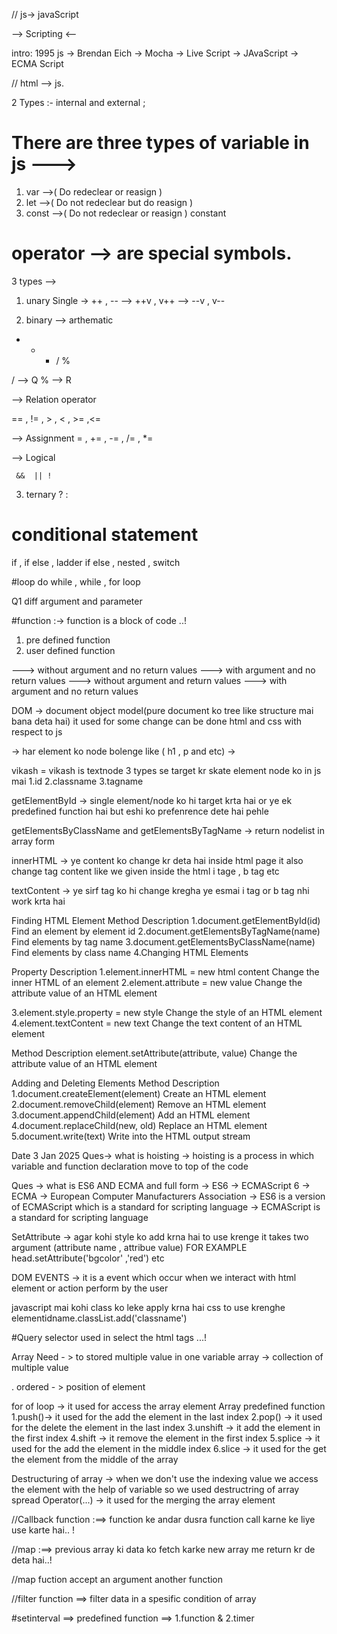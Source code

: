 // js-> javaScript

--> Scripting <-- 

intro:
1995 js -> Brendan Eich
-> Mocha 
-> Live Script 
-> JAvaScript
-> ECMA Script

// html --> js.

  2 Types :- internal and external ;

 # There are three types of variable in js --->
  1. var -->( Do redeclear or reasign )
  2. let  -->( Do not redeclear but do reasign )
  3. const -->( Do not  redeclear or reasign ) constant 

  # operator --> are special symbols.

  3 types --> 
  1. unary 
          Single -> ++ , -- 
          --> ++v , v++ 
          --> --v , v--

 2. binary 
   --> arthematic 
   + - * / % 

   / --> Q
   % --> R

   --> Relation operator 

   == , != , > , < , >= ,<=

   --> Assignment 
   = , += , -= , /= , *= 

   --> Logical 

     &&  || ! 

3. ternary 
  ? : 

  # conditional statement 
  if , if else , ladder if else  , nested , switch
  

  #loop
  do while , while , for loop 

  Q1 diff argument and parameter 

  #function :-> function is a block of code ..!
1. pre defined function 
2. user defined function 
 
 ---> without argument and no return values 
---> with argument and no return values 
---> without argument and  return values 
---> with argument and no return values 

DOM -> document object model(pure document ko tree like structure mai bana deta hai)
it used for some change can be done html and css with respect to js

-> har element ko node bolenge like ( h1 , p and etc) ->

vikash 
= vikash is textnode
3 types se target kr skate element node ko in js mai
1.id 2.classname 3.tagname

getElementById -> single element/node ko hi target krta hai or ye ek predefined function hai but eshi ko prefenrence dete hai pehle

getElementsByClassName and getElementsByTagName -> return nodelist in array form

innerHTML -> ye content ko change kr deta hai inside html page it also change tag content like we given inside the html i tage , b tag etc

textContent -> ye sirf tag ko hi change kregha ye esmai i tag or b tag nhi work krta hai

Finding HTML Element
Method Description
1.document.getElementById(id) Find an element by element id 2.document.getElementsByTagName(name) Find elements by tag name 3.document.getElementsByClassName(name) Find elements by class name 4.Changing HTML Elements

Property Description
1.element.innerHTML = new html content Change the inner HTML of an element 2.element.attribute = new value Change the attribute value of an HTML element

3.element.style.property = new style Change the style of an HTML element 4.element.textContent = new text Change the text content of an HTML element

Method Description
element.setAttribute(attribute, value) Change the attribute value of an HTML element

Adding and Deleting Elements
Method Description
1.document.createElement(element) Create an HTML element 2.document.removeChild(element) Remove an HTML element 3.document.appendChild(element) Add an HTML element 4.document.replaceChild(new, old) Replace an HTML element 5.document.write(text) Write into the HTML output stream

Date 3 Jan 2025
Ques-> what is hoisting -> hoisting is a process in which variable and function declaration move to top of the code

Ques -> what is ES6 AND ECMA and full form -> ES6 -> ECMAScript 6 -> ECMA -> European Computer Manufacturers Association -> ES6 is a version of ECMAScript which is a standard for scripting language -> ECMAScript is a standard for scripting language

SetAttribute -> agar kohi style ko add krna hai to use krenge it takes two argument (attribute name , attribue value) FOR EXAMPLE
head.setAttribute('bgcolor' ,'red') etc

DOM EVENTS -> it is a event which occur when we interact with html element
or action perform by the user

javascript mai kohi class ko leke apply krna hai css to use krenghe
elementidname.classList.add('classname')


  #Query selector used in select the html tags ...!


  Array
Need - > to stored multiple value in one variable array -> collection of multiple value

. ordered - > position of element

for of loop -> it used for access the array element
Array predefined function
1.push()-> it used for the add the element in the last index 2.pop() -> it used for the delete the element in the last index 3.unshift -> it add the element in the first index 4.shift -> it remove the element in the first index 5.splice -> it used for the add the element in the middle index 6.slice -> it used for the get the element from the middle of the array

Destructuring of array -> when we don't use the indexing value we access the element with the help of variable so we used destructring of array
spread Operator(...) -> it used for the merging the array element

//Callback function :==> function ke andar dusra function call karne ke liye use karte hai.. !

//map :==> previous array ki data ko fetch karke new array me return kr de deta hai..!

//map fuction accept an argument another function 

//filter function ==> filter data in a spesific condition of array 

  
#setinterval ==>  predefined function ==> 1.function & 2.timer 

